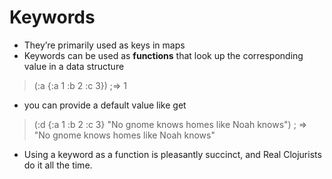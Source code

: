 # Keywords

- They’re primarily used as keys in maps
- Keywords can be used as **functions** that look up the corresponding value in a data structure
> (:a {:a 1 :b 2 :c 3}) ;=> 1
- you can provide a default value like get
> (:d {:a 1 :b 2 :c 3} "No gnome knows homes like Noah knows") ; => "No gnome knows homes like Noah knows"
- Using a keyword as a function is pleasantly succinct, and Real Clojurists do it all the time.